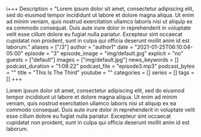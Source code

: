 i+++
Description = "Lorem ipsum dolor sit amet, consectetur adipiscing elit, sed do eiusmod tempor incididunt ut labore et dolore magna aliqua. Ut enim ad minim veniam, quis nostrud exercitation ullamco laboris nisi ut aliquip ex ea commodo consequat. Duis aute irure dolor in reprehenderit in voluptate velit esse cillum dolore eu fugiat nulla pariatur. Excepteur sint occaecat cupidatat non proident, sunt in culpa qui officia deserunt mollit anim id est laborum."
aliases = ["/3"]
author = "author1"
date = "2021-01-25T06:10:04-05:00"
episode = "3"
episode_image = "img/default.jpg"
explicit = "no"
guests = ["default"]
images = ["img/default.jpg"]
news_keywords = []
podcast_duration = "1:08:22"
podcast_file = "episode3.mp3"
podcast_bytes = ""
title = "This Is The Third"
youtube = ""
categories = []
series = []
tags = []
+++

Lorem ipsum dolor sit amet, consectetur adipiscing elit, sed do eiusmod tempor incididunt ut labore et dolore magna aliqua. Ut enim ad minim veniam, quis nostrud exercitation ullamco laboris nisi ut aliquip ex ea commodo consequat. Duis aute irure dolor in reprehenderit in voluptate velit esse cillum dolore eu fugiat nulla pariatur. Excepteur sint occaecat cupidatat non proident, sunt in culpa qui officia deserunt mollit anim id est laborum.
